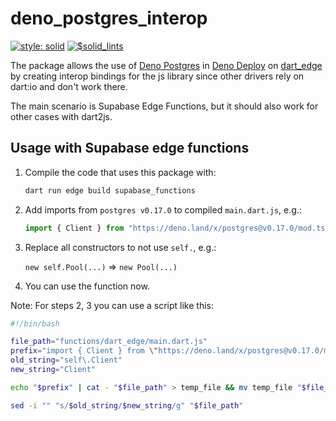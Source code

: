# deno_postgres_interop
[![style: solid](https://img.shields.io/badge/style-solid-orange)](https://pub.dev/packages/solid_lints)
[![$solid_lints](https://nokycucwgzweensacwfy.supabase.co/functions/v1/get_project_badge?projectName=deno_postgres_interop)](https://www.worklog.ai)

The package allows the use
of [Deno Postgres](https://deno.land/x/postgres)
in [Deno Deploy](https://deno.com/deploy)
on [dart_edge](https://docs.dartedge.dev/)
by creating interop bindings for the js library
since other drivers rely on dart:io and don't work there.

The main scenario is Supabase Edge Functions, but it should also work for other cases with dart2js.

## Usage with Supabase edge functions
1. Compile the code that uses this package with:
   ```bash
   dart run edge build supabase_functions
   ```

2. Add imports from `postgres v0.17.0` to compiled `main.dart.js`, e.g.:
   ```js
   import { Client } from "https://deno.land/x/postgres@v0.17.0/mod.ts";
   ```

3. Replace all constructors to not use `self.`, e.g.:

   `new self.Pool(...)` => `new Pool(...)`

4. You can use the function now.

Note: For steps 2, 3 you can use a script like this:
```bash
#!/bin/bash

file_path="functions/dart_edge/main.dart.js"
prefix="import { Client } from \"https://deno.land/x/postgres@v0.17.0/mod.ts\";"
old_string="self\.Client"
new_string="Client"

echo "$prefix" | cat - "$file_path" > temp_file && mv temp_file "$file_path"

sed -i "" "s/$old_string/$new_string/g" "$file_path"
```
